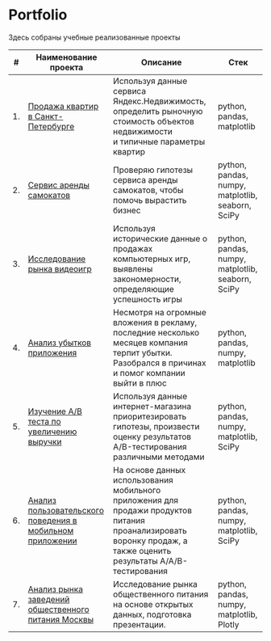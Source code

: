 # Portfolio

Здесь собраны учебные реализованные проекты

| #    | Наименование проекта                | Описание                                                     | Стек                                                         |
| ---- | ------------------------------------------------------------ | ------------------------------------------------------------ | ------------------------------------------------------------ |
| 1.   | [Продажа квартир в Санкт-Петербурге](https://github.com/Ferazelz/YandexPracticum/blob/main/01-estate/01-estate.ipynb) | Используя данные сервиса Яндекс.Недвижимость, <br/> определить рыночную стоимость объектов недвижимости <br/> и типичные параметры квартир| python, pandas, matplotlib|
| 2.   | [Сервис аренды самокатов](https://github.com/Ferazelz/YandexPracticum/blob/main/02-rent/02-rent.ipynb) | Проверяю гипотезы сервиса аренды самокатов, чтобы помочь вырастить бизнес | python, pandas, numpy, matplotlib, seaborn, SciPy |
| 3.   | [Исследование рынка видеоигр](https://github.com/Ferazelz/YandexPracticum/blob/main/03-games/03-games.ipynb) | Используя исторические данные о продажах компьютерных игр, выявлены закономерности, определяющие успешность игры  | python, pandas, numpy, matplotlib, seaborn, SciPy |
| 4.   | [Анализ убытков приложения](https://github.com/Ferazelz/YandexPracticum/blob/main/04-ads/04-abs.ipynb) | Несмотря на огромные вложения в рекламу, последние несколько месяцев компания терпит убытки. Разобрался в причинах и помог компании выйти в плюс | python, pandas, numpy, matplotlib |
| 5.   | [Изучение А/В теста по увеличению выручки](https://github.com/Ferazelz/YandexPracticum/blob/main/05-ab-test/05-ab-test.ipynb) | Используя данные интернет-магазина приоритезировать гипотезы, произвести оценку результатов A/B-тестирования различными методами | python, pandas, numpy, matplotlib, SciPy |
| 6.   | [Анализ пользовательского поведения в мобильном приложении](https://github.com/Ferazelz/YandexPracticum/blob/main/06-mobile/06-mobile.ipynb) | На основе данных использования мобильного приложения для продажи продуктов питания проанализировать воронку продаж, а также оценить результаты A/A/B-тестирования | python, pandas, numpy, matplotlib, SciPy |
| 7.   | [Анализ рынка заведений общественного питания Москвы](https://github.com/Ferazelz/YandexPracticum/blob/main/07-cafe/07-cafe.ipynb) | Исследование рынка общественного питания на основе открытых данных, подготовка презентации. | python, pandas, numpy, matplotlib, Plotly |


